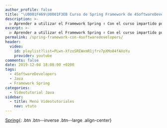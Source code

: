 ```yaml
---
author_profile: false
title: "\U0001F469‍\U0001F3EB Curso de Spring Framework de 4SoftwareDevelopers"
description: >-
  ▷ Aprender a utilizar el Framework Spring ✌️ Con el curso impartido por 4SoftwareDevelopers ⭐️
excerpt: >-
  ▷ Aprender a utilizar el Framework Spring ✌️ Con el curso impartido por 4SoftwareDevelopers ⭐️
permalink: /spring-framework-con-4softwaredevelopers/
header:
  video:
    id: playlist?list=PLwn-XfzoSREWxmR1jfrv7pXMo84fAXoYu
    provider: youtube
comments: false
date: 2019-12-04 18:08:00 +0200
tags:
  - 4SoftwareDevelopers
  - Java
  - Framework Spring
categories:
  - Videotutorial Java
sidebar:
  - title: Menú Videotutoriales
    nav: vtuto
---
```


[Spring](/cursos-tecnologia/#spring){: .btn .btn--inverse .btn--large .align-center}
